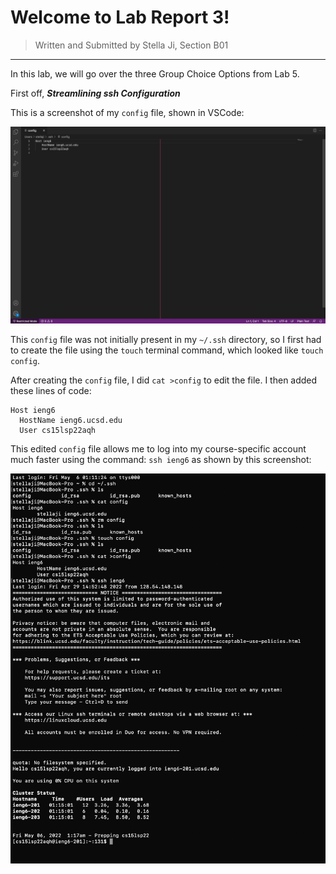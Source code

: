 # Welcome to Lab Report 3!
> Written and Submitted by Stella Ji, Section B01

---
In this lab, we will go over the three Group Choice Options from Lab 5.

First off, **_Streamlining ssh Configuration_**

This is a screenshot of my `config` file, shown in VSCode:

![Image](https://github.com/stellaji/cse15l-lab-reports/blob/main/config%20file%20in%20vscode.png?raw=true)

This `config` file was not initially present in my `~/.ssh` directory, so I first had to create the file using the `touch` terminal command, which looked like `touch config`. 

After creating the `config` file, I did `cat >config` to edit the file. I then added these lines of code:
```
Host ieng6
  HostName ieng6.ucsd.edu
  User cs15lsp22aqh
```

This edited `config` file allows me to log into my course-specific account much faster using the command: `ssh ieng6` as shown by this screenshot:

![Image](https://github.com/stellaji/cse15l-lab-reports/blob/main/Streamline%20ssh%20Configuration.png?raw=true)
